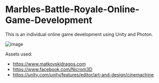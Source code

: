 # Marbles-Battle-Royale-Online-Game-Development
This is an individual online game development using Unity and Photon.

![image](https://user-images.githubusercontent.com/61171413/155316198-56dd15b7-a43a-4794-8a16-355a20aec262.png)



Assets used:
* https://www.matkovskidragos.com
* https://www.facebook.com/Nicrom3D
* https://unity.com/unity/features/editor/art-and-design/cinemachine
